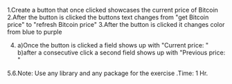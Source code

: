 1.Create a button that once clicked showcases the current price of Bitcoin
2.After the button is clicked the buttons text changes from "get Bitcoin price" to "refresh Bitcoin price"
3.After the button is clicked it changes color from blue to purple

4. a)Once the button is clicked a field shows up with "Current price: " 
  b)after a consecutive click a second field shows up with "Previous price: "

5.6.Note: Use any library and any package for the exercise
.Time: 1 Hr.